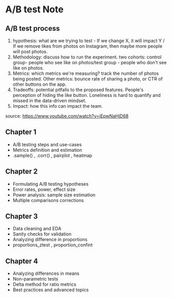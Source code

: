 # A/B test Note

## A/B test process
1. hypothesis: what are we trying to test - If we change X, it will impact Y / If we remove likes from photos on Instagram, then maybe more people will post photos.
2. Methodology: discuss how to run the experiment. two cohorts: control group- people who see like on photos/test group - people who don't see like on photos.
3. Metrics: which metrics we're measuring? track the number of photos being posted. Other metrics: bounce rate of sharing a photo, or CTR of other buttons on the app.
4. Tradeoffs: potential pitfalls to the proposed features. People's perception of hiding the like button. Loneliness is hard to quantify and missed in the data-driven mindset.
5. Impact: how this info can impact the team.    

source: https://www.youtube.com/watch?v=jEpwNaHjD68

## Chapter 1
- A/B testing steps and use-cases
- Metrics definition and estimation
- .sample() , .corr() , pairplot , heatmap
  
## Chapter 2
- Formulating A/B testing hypotheses
- Error rates, power, effect size
- Power analysis: sample size estimation
- Multiple comparisons corrections
  
## Chapter 3
- Data cleaning and EDA
- Sanity checks for validation
- Analyzing difference in proportions
- proportions_ztest , proportion_confint

## Chapter 4
- Analyzing differences in means
- Non-parametric tests
- Delta method for ratio metrics
- Best practices and advanced topics
